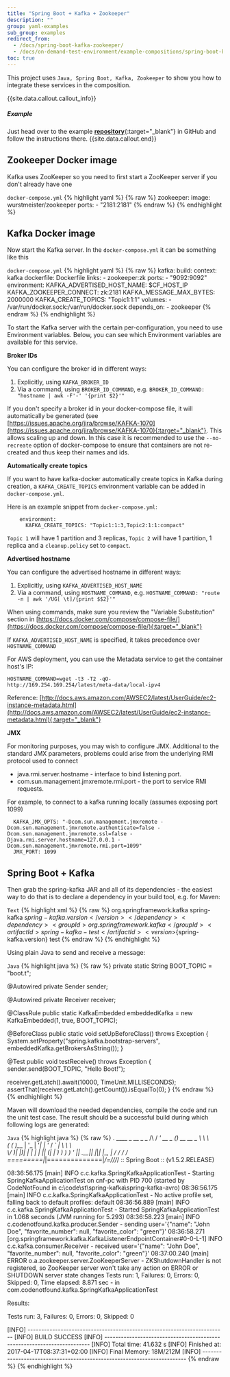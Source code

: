 ```yaml
---
title: "Spring Boot + Kafka + Zookeeper"
description: ""
group: yaml-examples
sub_group: examples
redirect_from:
  - /docs/spring-boot-kafka-zookeeper/
  - /docs/on-demand-test-environment/example-compositions/spring-boot-kafka-zookeeper/  
toc: true
---
```

This project uses `Java, Spring Boot, Kafka, Zookeeper` to show you how to integrate these services in the composition.

{{site.data.callout.callout_info}}
##### Example 

Just head over to the example [__repository__](https://github.com/codefreshdemo/example-springboot-kafka){:target="_blank"} in GitHub and follow the instructions there.
{{site.data.callout.end}}

## Zookeeper Docker image

Kafka uses ZooKeeper so you need to first start a ZooKeeper server if you don't already have one

  `docker-compose.yml`
{% highlight yaml %}
{% raw %}
  zookeeper:
    image: wurstmeister/zookeeper
    ports:
      - "2181:2181"
{% endraw %}
{% endhighlight %}

## Kafka Docker image
Now start the Kafka server. In the `docker-compose.yml` it can be something like this

  `docker-compose.yml`
{% highlight yaml %}
{% raw %}
  kafka:
    build:
      context: kafka
      dockerfile: Dockerfile
    links:
      - zookeeper:zk
    ports:
      - "9092:9092"
    environment:
      KAFKA_ADVERTISED_HOST_NAME: $CF_HOST_IP
      KAFKA_ZOOKEEPER_CONNECT: zk:2181
      KAFKA_MESSAGE_MAX_BYTES: 2000000
      KAFKA_CREATE_TOPICS: "Topic1:1:1"
    volumes:
      - /var/run/docker.sock:/var/run/docker.sock
    depends_on:
      - zookeeper
{% endraw %}
{% endhighlight %}

To start the Kafka server with the certain per-configuration, you need to use Environment variables. Below, you can see which Environment variables are available for this service.

__Broker IDs__

You can configure the broker id in different ways:

1. Explicitly, using ```KAFKA_BROKER_ID```
2. Via a command, using ```BROKER_ID_COMMAND```, e.g. ```BROKER_ID_COMMAND: "hostname | awk -F'-' '{print $2}'"```

If you don't specify a broker id in your docker-compose file, it will automatically be generated (see [https://issues.apache.org/jira/browse/KAFKA-1070](https://issues.apache.org/jira/browse/KAFKA-1070){:target="_blank"}. This allows scaling up and down. In this case it is recommended to use the ```--no-recreate``` option of docker-compose to ensure that containers are not re-created and thus keep their names and ids.


__Automatically create topics__

If you want to have kafka-docker automatically create topics in Kafka during
creation, a ```KAFKA_CREATE_TOPICS``` environment variable can be
added in ```docker-compose.yml```.

Here is an example snippet from ```docker-compose.yml```:

        environment:
          KAFKA_CREATE_TOPICS: "Topic1:1:3,Topic2:1:1:compact"

```Topic 1``` will have 1 partition and 3 replicas, ```Topic 2``` will have 1 partition, 1 replica and a `cleanup.policy` set to `compact`.

__Advertised hostname__

You can configure the advertised hostname in different ways:

1. Explicitly, using ```KAFKA_ADVERTISED_HOST_NAME```
2. Via a command, using ```HOSTNAME_COMMAND```, e.g. ```HOSTNAME_COMMAND: "route -n | awk '/UG[ \t]/{print $$2}'"```

When using commands, make sure you review the "Variable Substitution" section in [https://docs.docker.com/compose/compose-file/](https://docs.docker.com/compose/compose-file/){:target="_blank"}

If ```KAFKA_ADVERTISED_HOST_NAME``` is specified, it takes precedence over ```HOSTNAME_COMMAND```

For AWS deployment, you can use the Metadata service to get the container host's IP:
```
HOSTNAME_COMMAND=wget -t3 -T2 -qO-  http://169.254.169.254/latest/meta-data/local-ipv4
```
Reference: [http://docs.aws.amazon.com/AWSEC2/latest/UserGuide/ec2-instance-metadata.html](http://docs.aws.amazon.com/AWSEC2/latest/UserGuide/ec2-instance-metadata.html){:target="_blank"}

__JMX__

For monitoring purposes, you may wish to configure JMX. Additional to the standard JMX parameters, problems could arise from the underlying RMI protocol used to connect

* java.rmi.server.hostname - interface to bind listening port.
* com.sun.management.jmxremote.rmi.port - the port to service RMI requests.

For example, to connect to a kafka running locally (assumes exposing port 1099)

      KAFKA_JMX_OPTS: "-Dcom.sun.management.jmxremote -Dcom.sun.management.jmxremote.authenticate=false -Dcom.sun.management.jmxremote.ssl=false -Djava.rmi.server.hostname=127.0.0.1 -Dcom.sun.management.jmxremote.rmi.port=1099"
      JMX_PORT: 1099

## Spring Boot + Kafka
Then grab the spring-kafka JAR and all of its dependencies - the easiest way to do that is to declare a dependency in your build tool, e.g. for Maven:

  `Text`
{% highlight xml %}
{% raw %}
    <dependency>
      <groupId>org.springframework.kafka</groupId>
      <artifactId>spring-kafka</artifactId>
      <version>${spring-kafka.version}</version>
    </dependency>
    <dependency>
      <groupId>org.springframework.kafka</groupId>
      <artifactId>spring-kafka-test</artifactId>
      <version>${spring-kafka.version}</version>
      <scope>test</scope>
    </dependency>
{% endraw %}
{% endhighlight %}

Using plain Java to send and receive a message:

  `Java`
{% highlight java %}
{% raw %}
private static String BOOT_TOPIC = "boot.t";

@Autowired
private Sender sender;

@Autowired
private Receiver receiver;

@ClassRule
public static KafkaEmbedded embeddedKafka = new KafkaEmbedded(1, true, BOOT_TOPIC);

@BeforeClass
public static void setUpBeforeClass() throws Exception {
  System.setProperty("spring.kafka.bootstrap-servers", embeddedKafka.getBrokersAsString());
}

@Test
public void testReceive() throws Exception {
  sender.send(BOOT_TOPIC, "Hello Boot!");

  receiver.getLatch().await(10000, TimeUnit.MILLISECONDS);
  assertThat(receiver.getLatch().getCount()).isEqualTo(0);
}
{% endraw %}
{% endhighlight %}

Maven will download the needed dependencies, compile the code and run the unit test case. The result should be a successful build during which following logs are generated:

  `Java`
{% highlight java %}
{% raw %}
.   ____          _            __ _ _
 /\\ / ___'_ __ _ _(_)_ __  __ _ \ \ \ \
( ( )\___ | '_ | '_| | '_ \/ _` | \ \ \ \
 \\/  ___)| |_)| | | | | || (_| |  ) ) ) )
  '  |____| .__|_| |_|_| |_\__, | / / / /
 =========|_|==============|___/=/_/_/_/
 :: Spring Boot ::        (v1.5.2.RELEASE)

08:36:56.175 [main] INFO  c.c.kafka.SpringKafkaApplicationTest - Starting SpringKafkaApplicationTest on cnf-pc with PID 700 (started by CodeNotFound in c:\code\st\spring-kafka\spring-kafka-avro)
08:36:56.175 [main] INFO  c.c.kafka.SpringKafkaApplicationTest - No active profile set, falling back to default profiles: default
08:36:56.889 [main] INFO  c.c.kafka.SpringKafkaApplicationTest - Started SpringKafkaApplicationTest in 1.068 seconds (JVM running for 5.293)
08:36:58.223 [main] INFO  c.codenotfound.kafka.producer.Sender - sending user='{"name": "John Doe", "favorite_number": null, "favorite_color": "green"}'
08:36:58.271 [org.springframework.kafka.KafkaListenerEndpointContainer#0-0-L-1] INFO  c.c.kafka.consumer.Receiver - received user='{"name": "John Doe", "favorite_number": null, "favorite_color": "green"}'
08:37:00.240 [main] ERROR o.a.zookeeper.server.ZooKeeperServer - ZKShutdownHandler is not registered, so ZooKeeper server won't take any action on ERROR or SHUTDOWN server state changes
Tests run: 1, Failures: 0, Errors: 0, Skipped: 0, Time elapsed: 8.871 sec - in com.codenotfound.kafka.SpringKafkaApplicationTest

Results:

Tests run: 3, Failures: 0, Errors: 0, Skipped: 0

[INFO] ------------------------------------------------------------------------
[INFO] BUILD SUCCESS
[INFO] ------------------------------------------------------------------------
[INFO] Total time: 41.632 s
[INFO] Finished at: 2017-04-17T08:37:31+02:00
[INFO] Final Memory: 18M/212M
[INFO] ------------------------------------------------------------------------
{% endraw %}
{% endhighlight %}

